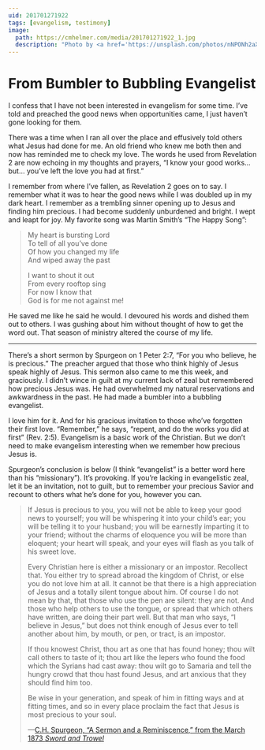 ```yaml
---
uid: 201701271922
tags: [evangelism, testimony]
image: 
  path: https://cmhelmer.com/media/201701271922_1.jpg
  description: "Photo by <a href='https://unsplash.com/photos/nNPONh2aXeQ'>Rio Hodges</a>"
---
```


# From Bumbler to Bubbling Evangelist

I confess that I have not been interested in evangelism for some time. I’ve told and preached the good news when opportunities came, I just haven’t gone looking for them.

There was a time when I ran all over the place and effusively told others what Jesus had done for me. An old friend who knew me both then and now has reminded me to check my love. The words he used from Revelation 2 are now echoing in my thoughts and prayers, “I know your good works… but… you’ve left the love you had at first.”

I remember from where I’ve fallen, as Revelation 2 goes on to say. I remember what it was to hear the good news while I was doubled up in my dark heart. I remember as a trembling sinner opening up to Jesus and finding him precious. I had become suddenly unburdened and bright. I wept and leapt for joy. My favorite song was Martin Smith’s “The Happy Song”:

> My heart is bursting Lord  
> To tell of all you’ve done  
> Of how you changed my life  
> And wiped away the past
> 
> I want to shout it out  
> From every rooftop sing  
> For now I know that  
> God is for me not against me!

He saved me like he said he would. I devoured his words and dished them out to others. I was gushing about him without thought of how to get the word out. That season of ministry altered the course of my life.

---- 

There’s a short sermon by Spurgeon on 1 Peter 2:7, “For you who believe, he is precious.” The preacher argued that those who think highly of Jesus speak highly of Jesus. This sermon also came to me this week, and graciously. I didn’t wince in guilt at my current lack of zeal but remembered how precious Jesus was. He had overwhelmed my natural reservations and awkwardness in the past. He had made a bumbler into a bubbling evangelist.

I love him for it. And for his gracious invitation to those who’ve forgotten their first love. “Remember,” he says, “repent, and do the works you did at first” (Rev. 2:5). Evangelism is a basic work of the Christian. But we don’t need to make evangelism interesting when we remember how precious Jesus is.

Spurgeon’s conclusion is below (I think “evangelist” is a better word here than his “missionary”). It’s provoking. If you’re lacking in evangelistic zeal, let it be an invitation, not to guilt, but to remember your precious Savior and recount to others what he’s done for you, however you can.

> If Jesus is precious to you, you will not be able to keep your good news to yourself; you will be whispering it into your child’s ear; you will be telling it to your husband; you will be earnestly imparting it to your friend; without the charms of eloquence you will be more than eloquent; your heart will speak, and your eyes will flash as you talk of his sweet love.
> 
> Every Christian here is either a missionary or an impostor. Recollect that. You either try to spread abroad the kingdom of Christ, or else you do not love him at all. It cannot be that there is a high appreciation of Jesus and a totally silent tongue about him. Of course I do not mean by that, that those who use the pen are silent: they are not. And those who help others to use the tongue, or spread that which others have written, are doing their part well. But that man who says, “I believe in Jesus,” but does not think enough of Jesus ever to tell another about him, by mouth, or pen, or tract, is an impostor.
> 
> If thou knowest Christ, thou art as one that has found honey; thou wilt call others to taste of it; thou art like the lepers who found the food which the Syrians had cast away: thou wilt go to Samaria and tell the hungry crowd that thou hast found Jesus, and art anxious that they should find him too.
> 
> Be wise in your generation, and speak of him in fitting ways and at fitting times, and so in every place proclaim the fact that Jesus is most precious to your soul.
> 
> —[C.H. Spurgeon, “A Sermon and a Reminiscence,” from the March 1873 *Sword and Trowel*](http://www.spurgeon.org/s_and_t/srmn1873.php)
